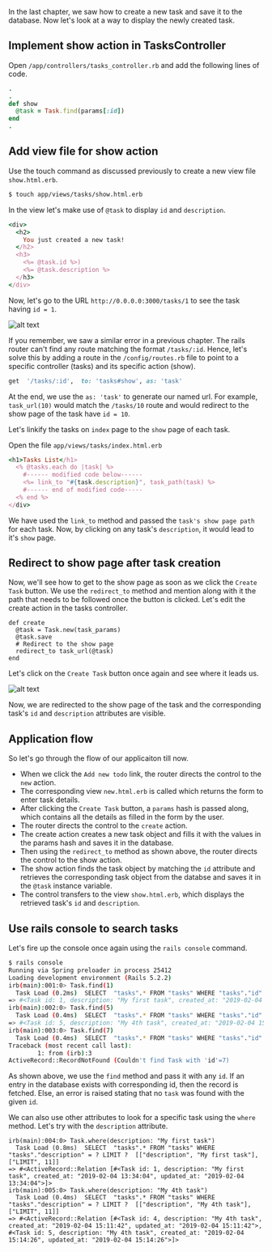 In the last chapter, we saw how to create a new task and save it to the database.
Now let's look at a way to display the newly created task.

## Implement show action in TasksController

Open `/app/controllers/tasks_controller.rb` and add the following lines of code.

```ruby
.
.
def show
  @task = Task.find(params[:id])
end
.
```

## Add view file for show action

Use the touch command as discussed previously to create a new view file `show.html.erb`.

```bash
$ touch app/views/tasks/show.html.erb
```

In the view let's make use of `@task` to display `id` and `description`.

```ruby
<div>
  <h2>
    You just created a new task!
  </h2>
  <h3>
    <%= @task.id %>)
    <%= @task.description %>
  </h3>
</div>
```

Now, let's go to the URL `http://0.0.0.0:3000/tasks/1` to see the task having `id = 1`.

![alt text](https://github.com/bigbinary/markdown-book-generator/blob/master/book/images/ShowRouteError.png?raw=true)

If you remember, we saw a similar error in a previous chapter.
The rails router can't find any route matching the format `/tasks/:id`.
Hence, let's solve this by adding a route in the `/config/routes.rb` file to point to a specific controller (tasks) and its specific action (show).

```ruby
get  '/tasks/:id',  to: 'tasks#show', as: 'task'
```

At the end, we use the `as: 'task'` to generate our named url.
For example, `task_url(10)` would match the `/tasks/10` route and would redirect to the show page of the task have `id = 10`.

Let's linkify the tasks on `index` page to the `show` page of each task.

Open the file `app/views/tasks/index.html.erb`

```ruby
<h1>Tasks List</h1>
  <% @tasks.each do |task| %>
    #------ modified code below------
    <%= link_to "#{task.description}", task_path(task) %>
    #------ end of modified code-----
  <% end %>
</div>
```

We have used the `link_to` method and passed the `task's show page path` for each task.
Now, by clicking on any task's `description`, it would lead to it's `show` page.

## Redirect to show page after task creation
Now, we'll see how to get to the show page as soon as we click the `Create Task` button.
We use the `redirect_to` method and mention along with it the path that needs to be followed once the button is clicked. Let's edit the create action in the tasks controller.

```ruby{4}
def create
  @task = Task.new(task_params)
  @task.save
  # Redirect to the show page
  redirect_to task_url(@task)
end
```
Let's click on the `Create Task` button once again and see where it leads us.

![alt text](https://github.com/bigbinary/markdown-book-generator/blob/master/book/images/ShowTaskView.png?raw=true)

Now, we are redirected to the show page of the task and the corresponding task's `id` and `description` attributes are visible.

## Application flow

So let's go through the flow of our applicaiton till now.

- When we click the `Add new todo` link, the router directs the control to the `new` action.
- The corresponding view `new.html.erb` is called which returns the form to enter task details.
- After clicking the `Create Task` button, a `params` hash is passed along, which contains all the details as filled in the form by the user.
- The router directs the control to the `create` action.
- The create action creates a new task object and fills it with the values in the params hash and saves it in the database.
- Then using the `redirect_to` method as shown above, the router directs the control to the show action.
- The show action finds the task object by matching the `id` attribute and retrieves the corresponding task object from the databse and saves it in the `@task` instance variable.
- The control transfers to the view `show.html.erb`, which displays the retrieved task's `id` and `description`.

## Use rails console to search tasks

Let's fire up the console once again using the `rails console` command.

```bash
$ rails console
Running via Spring preloader in process 25412
Loading development environment (Rails 5.2.2)
irb(main):001:0> Task.find(1)
  Task Load (0.2ms)  SELECT  "tasks".* FROM "tasks" WHERE "tasks"."id" = ? LIMIT ?  [["id", 1], ["LIMIT", 1]]
=> #<Task id: 1, description: "My first task", created_at: "2019-02-04 13:34:04", updated_at: "2019-02-04 13:34:04">
irb(main):002:0> Task.find(5)
  Task Load (0.4ms)  SELECT  "tasks".* FROM "tasks" WHERE "tasks"."id" = ? LIMIT ?  [["id", 5], ["LIMIT", 1]]
=> #<Task id: 5, description: "My 4th task", created_at: "2019-02-04 15:14:26", updated_at: "2019-02-04 15:14:26">
irb(main):003:0> Task.find(7)
  Task Load (0.4ms)  SELECT  "tasks".* FROM "tasks" WHERE "tasks"."id" = ? LIMIT ?  [["id", 7], ["LIMIT", 1]]
Traceback (most recent call last):
        1: from (irb):3
ActiveRecord::RecordNotFound (Couldn't find Task with 'id'=7)
```
As shown above, we use the `find` method and pass it with any `id`. If an entry in the database exists with corresponding id, then the record is fetched. Else, an error is raised stating that no `task` was found with the given `id`.

We can also use other attributes to look for a specific task using the `where` method. Let's try with the `description` attribute.

```msg
irb(main):004:0> Task.where(description: "My first task")
  Task Load (0.8ms)  SELECT  "tasks".* FROM "tasks" WHERE "tasks"."description" = ? LIMIT ?  [["description", "My first task"], ["LIMIT", 11]]
=> #<ActiveRecord::Relation [#<Task id: 1, description: "My first task", created_at: "2019-02-04 13:34:04", updated_at: "2019-02-04 13:34:04">]>
irb(main):005:0> Task.where(description: "My 4th task")
  Task Load (0.4ms)  SELECT  "tasks".* FROM "tasks" WHERE "tasks"."description" = ? LIMIT ?  [["description", "My 4th task"], ["LIMIT", 11]]
=> #<ActiveRecord::Relation [#<Task id: 4, description: "My 4th task", created_at: "2019-02-04 15:11:42", updated_at: "2019-02-04 15:11:42">, #<Task id: 5, description: "My 4th task", created_at: "2019-02-04 15:14:26", updated_at: "2019-02-04 15:14:26">]>
```
